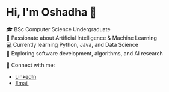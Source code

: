 # Hi, I'm Oshadha 👋

🎓 BSc Computer Science Undergraduate  
🤖 Passionate about Artificial Intelligence & Machine Learning  
💻 Currently learning Python, Java, and Data Science  
🌱 Exploring software development, algorithms, and AI research  

🔗 Connect with me:  
- [LinkedIn](your-link)  
- [Email](mailto:oshadhamularaja@gmail.com)
